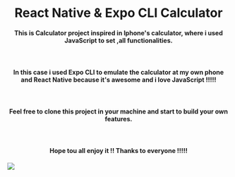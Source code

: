 <h1 align="center" >
 React Native & Expo CLI Calculator
 </h1>

<h4 align="center">
This is Calculator project inspired in Iphone's calculator, where i used JavaScript to set ,all functionalities.</h4>
</br>
<h4 align="center">In this case i used Expo CLI to emulate the calculator at my own phone and React Native because it's awesome and i love JavaScript !!!!!
</h4>
</br>
<h4 align="center">Feel free to clone this project in your machine and start to build your own features.
</h4>
</br>
<h4 align="center" >Hope tou all enjoy it !! Thanks to everyone !!!!!
</h4>

![](../../../Downloads/javaScript.gif)

